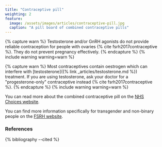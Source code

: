```yaml
---
title: "Contraceptive pill"
weighting: 2
feature:
  image: /assets/images/articles/contraceptive-pill.jpg
  caption: "A pill board of combined contraceptive pills"
---
```


{% capture warn %}
Testosterone and/or GnRH agonists do not provide reliable contraception for people with ovaries {% cite fsrh2017contraceptive %}. They do not prevent pregnancy effectively.
{% endcapture %}
{% include warning warning=warn %}

{% capture warn %}
Most contraceptives contain oestrogen which can interfere with [testosterone]({% link _articles/testosterone.md %}) treatment. If you are using testosterone, ask your doctor for a "progesterone-only" contraceptive instead {% cite fsrh2017contraceptive %}.
{% endcapture %}
{% include warning warning=warn %}

You can read more about the combined contraceptive pill on the [NHS Choices website](http://www.nhs.uk/conditions/contraception-guide/pages/combined-contraceptive-pill.aspx).

You can find more information specifically for transgender and non-binary people on the [FSRH website](https://www.fsrh.org/documents/fsrh-ceu-statement-contraceptive-choices-and-sexual-health-for/contraceptive-choices-and-sexual-health-for-transgender-non-binary-people-oct-2017.pdf).

### References

{% bibliography --cited %}
